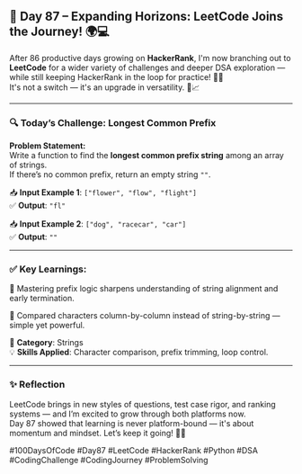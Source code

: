 ## 🚀 Day 87 – Expanding Horizons: LeetCode Joins the Journey! 🌍💻

After 86 productive days growing on **HackerRank**, I'm now branching out to **LeetCode** for a wider variety of challenges and deeper DSA exploration — while still keeping HackerRank in the loop for practice! 🧠💪  
It's not a switch — it's an upgrade in versatility. 🔄📈

---

### 🔍 Today’s Challenge: **Longest Common Prefix**

**Problem Statement:**  
Write a function to find the **longest common prefix string** among an array of strings.  
If there’s no common prefix, return an empty string `""`.

📥 **Input Example 1**: `["flower", "flow", "flight"]`  
✅ **Output**: `"fl"`

📥 **Input Example 2**: `["dog", "racecar", "car"]`  
✅ **Output**: `""`

---

### ✅ Key Learnings:

🔡 Mastering prefix logic sharpens understanding of string alignment and early termination.

🧠 Compared characters column-by-column instead of string-by-string — simple yet powerful.

📂 **Category**: Strings  
💡 **Skills Applied**: Character comparison, prefix trimming, loop control.

---

### ✨ Reflection

LeetCode brings in new styles of questions, test case rigor, and ranking systems — and I’m excited to grow through both platforms now.  
Day 87 showed that learning is never platform-bound — it's about momentum and mindset. Let’s keep it going! 🚀🔥

#100DaysOfCode #Day87 #LeetCode #HackerRank #Python #DSA #CodingChallenge #CodingJourney #ProblemSolving
